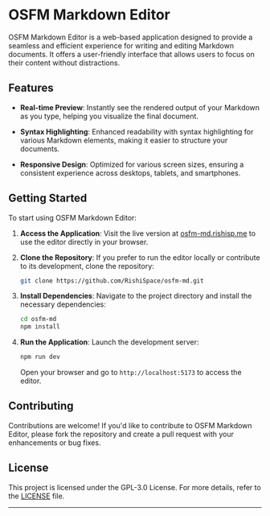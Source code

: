 # OSFM Markdown Editor

OSFM Markdown Editor is a web-based application designed to provide a seamless and efficient experience for writing and editing Markdown documents. It offers a user-friendly interface that allows users to focus on their content without distractions.

## Features

- **Real-time Preview**: Instantly see the rendered output of your Markdown as you type, helping you visualize the final document.

- **Syntax Highlighting**: Enhanced readability with syntax highlighting for various Markdown elements, making it easier to structure your documents.

- **Responsive Design**: Optimized for various screen sizes, ensuring a consistent experience across desktops, tablets, and smartphones.

## Getting Started

To start using OSFM Markdown Editor:

1. **Access the Application**: Visit the live version at [osfm-md.rishisp.me](https://osfm-md.rishisp.tech) to use the editor directly in your browser.

2. **Clone the Repository**: If you prefer to run the editor locally or contribute to its development, clone the repository:

   ```bash
   git clone https://github.com/RishiSpace/osfm-md.git
   ```


3. **Install Dependencies**: Navigate to the project directory and install the necessary dependencies:

   ```bash
   cd osfm-md
   npm install
   ```


4. **Run the Application**: Launch the development server:

   ```bash
   npm run dev
   ```


   Open your browser and go to `http://localhost:5173` to access the editor.

## Contributing

Contributions are welcome! If you'd like to contribute to OSFM Markdown Editor, please fork the repository and create a pull request with your enhancements or bug fixes.

## License

This project is licensed under the GPL-3.0 License. For more details, refer to the [LICENSE](https://github.com/RishiSpace/osfm-md/blob/main/LICENSE) file.

---
